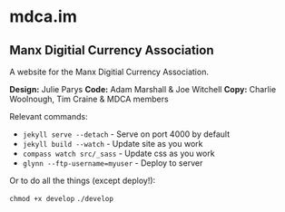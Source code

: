 mdca.im
=======

Manx Digitial Currency Association
----------------------------------

A website for the Manx Digitial Currency Association.

**Design:** Julie Parys
**Code:** Adam Marshall & Joe Witchell
**Copy:** Charlie Woolnough, Tim Craine & MDCA members

Relevant commands:

* `jekyll serve --detach` - Serve on port 4000 by default
* `jekyll build --watch` - Update site as you work
* `compass watch src/_sass` - Update css as you work
* `glynn --ftp-username=myuser` - Deploy to server

Or to do all the things (except deploy!):

`chmod +x develop`
`./develop`